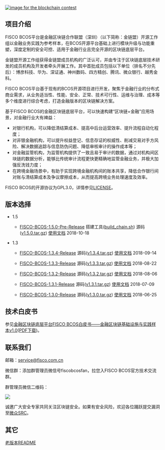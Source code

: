 [![image for the blockchain contest](https://github.com/FISCO-BCOS/FISCO-BCOS/blob/master/doc/imgs/application_contest.png "点击图片报名")](https://con.geekbang.org/)

## 项目介绍

FISCO BCOS平台是金融区块链合作联盟（深圳）（以下简称：金链盟）开源工作组以金融业务实践为参考样本，在BCOS开源平台基础上进行模块升级与功能重塑，深度定制的安全可控、适用于金融行业且完全开源的区块链底层平台。  

金链盟开源工作组获得金链盟成员机构的广泛认可，并由专注于区块链底层技术研发的成员机构及开发者牵头开展工作。其中首批成员包括以下单位（排名不分先后）：博彦科技、华为、深证通、神州数码、四方精创、腾讯、微众银行、越秀金科。   

FISCO BCOS平台基于现有的BCOS开源项目进行开发，聚焦于金融行业的分布式商业需求，从业务适当性、性能、安全、正常、技术可行性、运维与治理、成本等多个维度进行综合考虑，打造金融版本的区块链解决方案。

基于FISCO BCOS的金融区块链底层平台，可以快速构建“区块链+金融"应用场景，对金融行业大有裨益：  
- 对银行机构，可以降低清结算成本、提高中后台运营效率、提升流程自动化程度；  
- 对非银金融机构，可以提升权益登记、信息存证的权威性、削减交易对手方风险、解决数据追踪与信息防伪问题、降低审核审计的操作成本等；
- 对金融监管机构，为监管机构提供了一致且易于审计的数据，通过对机构间区块链的数据分析，能够比传统审计流程更快更精确地监管金融业务，并极大加强反洗钱力度；
- 在跨境金融场景中，有助于实现跨境金融机构间的账本共享，降低合作银行间对账与清结算成本及争议摩擦成本，从而提高跨境业务处理速度及效率。

FISCO BCOS的开源协议为GPL3.0，详情参见[LICENSE](https://github.com/FISCO-BCOS/FISCO-BCOS/blob/master/LICENSE)。  

## 版本选择

* 1.5

	- [FISCO-BCOS-1.5.0-Pre-Release](https://github.com/FISCO-BCOS/FISCO-BCOS/releases/tag/v1.5.0) 搭建工具([build\_chain.sh]()) 源码([v1.5.0.tar.gz](https://github.com/FISCO-BCOS/FISCO-BCOS/archive/v1.5.0.tar.gz)) [使用文档](https://github.com/FISCO-BCOS/FISCO-BCOS/blob/master-1.5/doc/manual/README.md) 2018-10-18

* 1.3

	- [FISCO-BCOS-1.3.4-Release](https://github.com/FISCO-BCOS/FISCO-BCOS/releases/tag/v1.3.4) 源码([v1.3.4.tar.gz](https://github.com/FISCO-BCOS/FISCO-BCOS/archive/v1.3.4.tar.gz)) [使用文档](https://fisco-bcos-documentation.readthedocs.io) 2018-09-14

	- [FISCO-BCOS-1.3.3-Release](https://github.com/FISCO-BCOS/FISCO-BCOS/releases/tag/v1.3.3) 源码([v1.3.3.tar.gz](https://github.com/FISCO-BCOS/FISCO-BCOS/archive/v1.3.3.tar.gz)) [使用文档](https://fisco-bcos-documentation.readthedocs.io) 2018-08-22

	- [FISCO-BCOS-1.3.2-Release](https://github.com/FISCO-BCOS/FISCO-BCOS/releases/tag/v1.3.2) 源码([v1.3.2.tar.gz](https://github.com/FISCO-BCOS/FISCO-BCOS/archive/v1.3.2.tar.gz)) [使用文档](https://fisco-bcos-documentation.readthedocs.io) 2018-08-06

	- [FISCO-BCOS-1.3.1-Release](https://github.com/FISCO-BCOS/FISCO-BCOS/releases/tag/v1.3.1) 源码([v1.3.1.tar.gz](https://github.com/FISCO-BCOS/FISCO-BCOS/archive/v1.3.1.tar.gz)) [使用文档](https://fisco-bcos-documentation.readthedocs.io) 2018-07-09

	- [FISCO-BCOS-1.3.0-Release](https://github.com/FISCO-BCOS/FISCO-BCOS/releases/tag/v1.3.0) 源码([v1.3.0.tar.gz](https://github.com/FISCO-BCOS/FISCO-BCOS/archive/v1.3.0.tar.gz)) [使用文档](https://fisco-bcos-documentation.readthedocs.io) 2018-06-25

## 技术白皮书

参见[金融区块链底层平台FISCO BCOS白皮书——金融区块链基础设施与实践样本v1.0](https://github.com/FISCO-BCOS/whitepaper)([PDF下载](https://github.com/FISCO-BCOS/whitepaper/raw/master/FISCO%20BCOS%20Whitepaper.pdf))。

## 联系我们

邮箱：service@fisco.com.cn

微信群：添加群管理员微信号fiscobcosfan，拉您入FISCO BCOS官方技术交流群。

群管理员微信二维码：

![](./doc/FISCO-BCOS.jpeg)

诚邀广大安全专家共同关注区块链安全。如果有安全风险，欢迎各位踊跃提交漏洞至[微众SRC](https://security.webank.com)。

## 其它

[老版本README](./doc/OLD_README.md)
